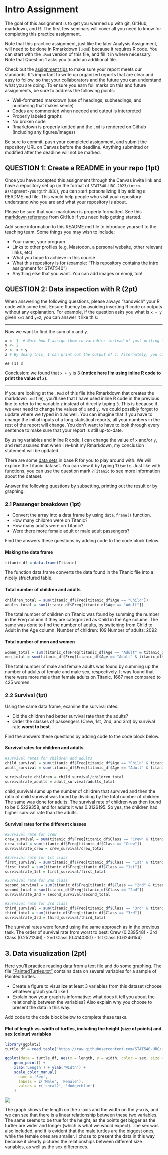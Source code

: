 Intro Assignment
================

The goal of this assignment is to get you warmed up with git, GitHub,
markdown, and R. The first few seminars will cover all you need to know
for completing this practice assignment.

Note that this practice assignment, just like the later Analysis
Assignment, will need to be done in Rmarkdown (`.Rmd`) because it
requires R code. You can start with the `.Rmd` version of this file, and
fill it in where necessary. Note that Question 1 asks you to add an
additional file.

Check out the [assignment
tips](https://stat540-ubc.github.io/submission_guide.html#general-tips-for-working-on-the-assignments)
to make sure your report meets our standards. It’s important to write up
organized reports that are clear and easy to follow, so that your
collaborators and the future you can understand what you are doing. To
ensure you earn full marks on this and future assignments, be sure to
address the following points:

- Well-formatted markdown (use of headings, subheadings, and numbering
  that makes sense)
- Codes are commented when needed and output is interpreted
- Properly labeled graphs
- No broken code
- Rmarkdown is properly knitted and the `.md` is rendered on Github
  (including any figures/images)

Be sure to commit, push your completed assignment, and submit the
repository URL on Canvas before the deadline. Anything submitted or
modified after the deadline will not be marked.

## QUESTION 1: Create a README in your repo (1pt)

Once you have accepted this assignment through the Canvas invite link
and have a repository set up (in the format of
`STAT540-UBC-2023/intro-assignment-yourgithubID`), you can start
personalizing it by adding a README.md file. This would help people who
visit your repository understand who you are and what your repository is
about.

Please be sure that your markdown is properly formatted. See this
[markdown
reference](https://guides.github.com/features/mastering-markdown/) from
GitHub if you need help getting started.

Add some information to this README.md file to introduce yourself to the
teaching team. Some things you may wish to include:

- Your name, your program
- Links to other profiles (e.g. Mastodon, a personal website, other
  relevant links, etc)
- What you hope to achieve in this course
- What this repository is for (example: “This repository contains the
  intro assignment for STAT540”)
- Anything else that you want. You can add images or emoji, too!

## QUESTION 2: Data inspection with R (2pt)

When answering the following questions, please always “sandwich” your R
code with some text. Ensure fluency by avoiding inserting R code or
outputs without any explanation. For example, if the question asks you
what is `x + y` given `x=1` and `y=2`, you can answer it like this:

------------------------------------------------------------------------

Now we want to find the sum of x and y.

``` r
x <- 1  # Note how I assign them to variables instead of just priting 1+2
y <- 2 
z <- x + y
z # By doing this, I can print out the output of z. Alternately, you can also do (z <- x+y). 
```

    ## [1] 3

Conclusion: we found that `x + y` is 3 **(notice here I’m using inline R
code to print the value of `z`)**.

------------------------------------------------------------------------

If you are looking at the `.Rmd` of this file (the Rmarkdown that
creates the markdown `.md` file), you’ll see that I have used inline R
code in the previous line to refer to the variable `z` instead of
directly typing `3`. This is because if we ever need to change the
values of `x` and `y,` we could possibly forget to update where we typed
in `3` as well. You can imagine that if you have to change the initial
inputs of a long statistical reports, all your numbers in the rest of
the report will change. You don’t want to have to look through every
sentence to make sure that your report is still up-to-date.

By using variables and inline R code, I can change the value of `x`
and/or `y`, and rest assured that when I re-knit my Rmarkdown, my
conclusion statement will be updated.

There are some [data
sets](https://stat.ethz.ch/R-manual/R-devel/library/datasets/html/00Index.html)
in base R for you to play around with. We will explore the Titanic
dataset. You can view it by typing `Titanic`. Just like with functions,
you can use the question mark `?Titanic` to see more information about
the dataset.

Answer the following questions by subsetting, printing out the result or
by graphing.

### 2.1 Passenger breakdown (1pt)

- Convert the array into a data frame by using `data.frame()` function.
- How many children were on Titanic?
- How many adults were on Titanic?
- Were there more female adult or male adult passengers?

Find the answers these questions by adding code to the code block below.

#### Making the data frame

``` r
titanic_df = data.frame(Titanic) 
```

The function data.frame converts the data found in the Titanic file into
a nicely structured table.

#### Total number of children and adults

``` r
children_total = sum(titanic_df$Freq[titanic_df$Age == "Child"])
adults_total = sum(titanic_df$Freq[titanic_df$Age == "Adult"])
```

The total number of children on Titanic was found by summing the number
in the Freq column if they are categorized as Child in the Age column.
The same was done to find the number of adults, by switching from Child
to Adult in the Age column. Number of children: 109 Number of adults:
2092

#### Total number of men and women

``` r
women_total = sum(titanic_df$Freq[titanic_df$Age == "Adult" & titanic_df$Sex == "Female"])
men_total = sum(titanic_df$Freq[titanic_df$Age == "Adult" & titanic_df$Sex == "Male"])
```

The total number of male and female adults was found by summing up the
number of adults of female and male sex, respectively. It was found that
there were more male than female adults on Titanic. 1667 men compared to
425 women.

### 2.2 Survival (1pt)

Using the same data frame, examine the survival rates.

- Did the children had better survival rate than the adults?
- Order the classes of passengers (Crew, 1st, 2nd, and 3rd) by survival
  rate **worst to best**.

Find the answers these questions by adding code to the code block below.

#### Survival rates for children and adults

``` r
#survival rates for children and adults
child_survival = sum(titanic_df$Freq[titanic_df$Age == "Child" & titanic_df$Survived == "Yes"])
adult_survival = sum(titanic_df$Freq[titanic_df$Age == "Adult" & titanic_df$Survived == "Yes"])

survivalrate_children = child_survival/children_total
survivalrate_adults = adult_survival/adults_total
```

child_survival sums up the number of children that survived and then the
ratio of child survival was found by dividing by the total number of
children. The same was done for adults. The survival rate of children
was then found to be 0.5229358, and for adults it was 0.3126195. So yes,
the children had higher survival rate than the adults.

#### Survival rates for the different classes

``` r
#Survival rate for crew
crew_survival = sum(titanic_df$Freq[titanic_df$Class == "Crew" & titanic_df$Survived == "Yes"])
crew_total = sum(titanic_df$Freq[titanic_df$Class == "Crew"])
survivalrate_crew = crew_survival/crew_total

#Survival rate for 1st class
first_survival = sum(titanic_df$Freq[titanic_df$Class == "1st" & titanic_df$Survived == "Yes"])
first_total = sum(titanic_df$Freq[titanic_df$Class == "1st"])
survivalrate_1st = first_survival/first_total

#Survival rate for 2nd class
second_survival = sum(titanic_df$Freq[titanic_df$Class == "2nd" & titanic_df$Survived == "Yes"])
second_total = sum(titanic_df$Freq[titanic_df$Class == "2nd"])
survivalrate_2nd = second_survival/second_total

#Survival rate for 3rd class
third_survival = sum(titanic_df$Freq[titanic_df$Class == "3rd" & titanic_df$Survived == "Yes"])
third_total = sum(titanic_df$Freq[titanic_df$Class == "3rd"])
survivalrate_3rd = third_survival/third_total
```

The survival rates were forund using the same approach as in the
previous task. The order of survival rate from worst to best: Crew
(0.239548) - 3rd Class (0.2521246) - 2nd Class (0.4140351) - 1st Class
(0.6246154)

## 3. Data visualization (2pt)

Here you’ll practice reading data from a text file and do some graphing.
The file
[“PaintedTurtles.txt”](https://raw.githubusercontent.com/STAT540-UBC/intro-assignment/main/PaintedTurtles.txt)
contains data on several variables for a sample of Painted turtles.

- Create a figure to visualize at least 3 variables from this dataset
  (choose whatever graph you’d like!)
- Explain how your graph is informative: what does it tell you about the
  relationship between the variables? Also explain why you choose to
  present the data in this way.

Add code to the code block below to complete these tasks.

#### Plot of length vs. width of turtles, including the height (size of points) and sex (colour) variables

``` r
library(ggplot2)
turtle_df = read.table("https://raw.githubusercontent.com/STAT540-UBC/intro-assignment/main/PaintedTurtles.txt", header = TRUE, sep = "\t")

ggplot(data = turtle_df, aes(x = length, y = width, color = sex, size = height)) + 
    geom_point() +
    xlab('Length') + ylab('Width') +
    scale_color_manual(
      name = 'Sex',
      labels = c('Male', 'Female'),
      values = c('coral2', 'dodgerblue')
    )
```

![](intro_assignment_files/figure-gfm/unnamed-chunk-6-1.png)<!-- -->

The graph shows the length on the x-axis and the width on the y-axis,
and we can see that there is a linear relationship between these two
variables. The same seems to be true for the height, as the points get
bigger as the turtler are wider and longer (which is what we would
expect). The sex was also included, and it is evident that the male
turtles are the biggest ones, while the female ones are smaller. I chose
to present the data in this way because it clearly pictures the
relationships between different size variables, as well as the sex
differences.
